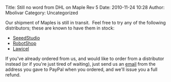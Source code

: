 Title: Still no word from DHL on Maple Rev 5
Date: 2010-11-24 10:28
Author: Mbolivar
Category: Uncategorized

Our shipment of Maples is still in transit.  Feel free to try any of the
following distributors; these are known to have them in stock:

-   [SeeedStudio][]
-   [RobotShop][]
-   [Lawicel][]

If you've already ordered from us, and would like to order from a
distributor instead (or if you're just tired of waiting), just send us
an [email][] from the address you gave to PayPal when you ordered, and
we'll issue you a full refund.

  [SeeedStudio]: http://www.seeedstudio.com/depot/leaf-maple-cortex-m3-p-670.html
  [RobotShop]: http://www.robotshop.com/leaflabs-maple-32-bit-arduino-compatible-microcontroller.html
  [Lawicel]: http://www.lawicel-shop.se/shop/default.aspx?lng=ENG&cur=SEK
  [email]: mailto:payments@leaflabs.com

